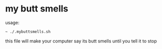 # my butt smells

usage:

```
~ ./.mybuttsmells.sh
```

this file will make your computer say its butt smells until you tell it to stop
